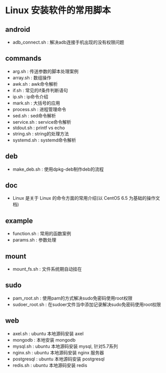 # Linux 安装软件的常用脚本

## android

- adb_connect.sh : 解决adb连接手机出现的没有权限问题

## commands

- arg.sh : 传送参数的脚本处理案例
- array.sh : 数组操作
- awk.sh : awk命令解析
- if.sh : 常见的if条件判断语句
- ip.sh : ip命令介绍
- mark.sh : 大括号的应用
- process.sh : 进程管理命令
- sed.sh : sed命令解析
- service.sh : service命令解析
- stdout.sh : printf vs echo
- string.sh : string的处理方法
- systemd.sh : systemd命令解析

## deb

- make_deb.sh : 使用dpkg-deb制作deb的流程

## doc

- Linux 是关于 Linux 的命令方面的常用介绍(以 CentOS 6.5 为基础的操作文档)

## example

- function.sh : 常用的函数案例
- params.sh : 参数处理

## mount

- mount_fs.sh : 文件系统期自动挂在

## sudo

- pam_root.sh : 使用pam的方式解决sudo免密码使用root权限
- sudoer_root.sh : 在sudoer文件当中添加记录解决sudo免密码使用root权限

## web

- axel.sh : ubuntu 本地源码安装 axel
- mongodb : 本地安装 mongodb
- mysql.sh : ubuntu 本地源码安装 mysql, 针对5.7系列
- nginx.sh : ubuntu 本地源码安装 nginx 服务器
- postgresql : ubuntu 本地源码安装 postgresql
- redis.sh : ubuntu 本地源码安装 redis

